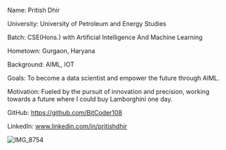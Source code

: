Name: Pritish Dhir

University: University of Petroleum and Energy Studies

Batch: CSE(Hons.) with Artificial Intelligence And Machine Learning

Hometown: Gurgaon, Haryana

Background: AIML, IOT

Goals: To become a data scientist and empower the future through AIML.

Motivation: Fueled by the pursuit of innovation and precision, working towards a future where I could buy Lamborghini one day.

GitHub: https://github.com/BitCoder108

LinkedIn: www.linkedin.com/in/pritishdhir

  ![IMG_8754](https://github.com/BitCoder108/devops-2024/assets/156280202/6fef7271-9423-4655-bec9-1f43238111a6)
